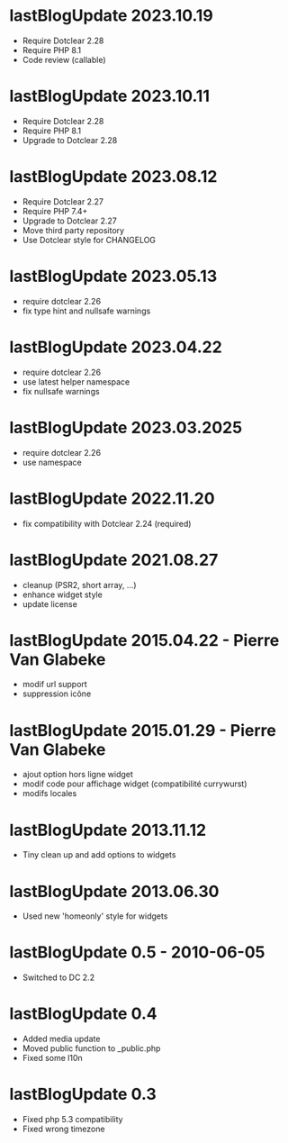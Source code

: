 lastBlogUpdate 2023.10.19
===========================================================
* Require Dotclear 2.28
* Require PHP 8.1
* Code review (callable)

lastBlogUpdate 2023.10.11
===========================================================
* Require Dotclear 2.28
* Require PHP 8.1
* Upgrade to Dotclear 2.28

lastBlogUpdate 2023.08.12
===========================================================
* Require Dotclear 2.27
* Require PHP 7.4+
* Upgrade to Dotclear 2.27
* Move third party repository
* Use Dotclear style for CHANGELOG

lastBlogUpdate 2023.05.13
===========================================================
* require dotclear 2.26
* fix type hint and nullsafe warnings

lastBlogUpdate 2023.04.22
===========================================================
* require dotclear 2.26
* use latest helper namespace
* fix nullsafe warnings

lastBlogUpdate 2023.03.2025
===========================================================
* require dotclear 2.26
* use namespace

lastBlogUpdate 2022.11.20
===========================================================
* fix compatibility with Dotclear 2.24 (required)

lastBlogUpdate 2021.08.27
===========================================================
* cleanup (PSR2, short array, ...)
* enhance widget style
* update license

lastBlogUpdate 2015.04.22 - Pierre Van Glabeke
===========================================================
* modif url support
* suppression icône

lastBlogUpdate 2015.01.29 - Pierre Van Glabeke
===========================================================
* ajout option hors ligne widget
* modif code pour affichage widget (compatibilité currywurst)
* modifs locales

lastBlogUpdate 2013.11.12
===========================================================
* Tiny clean up and add options to widgets

lastBlogUpdate 2013.06.30
===========================================================
* Used new 'homeonly' style for widgets

lastBlogUpdate 0.5 - 2010-06-05
===========================================================
* Switched to DC 2.2

lastBlogUpdate 0.4
===========================================================
* Added media update
* Moved public function to _public.php
* Fixed some l10n

lastBlogUpdate 0.3
===========================================================
* Fixed php 5.3 compatibility
* Fixed wrong timezone